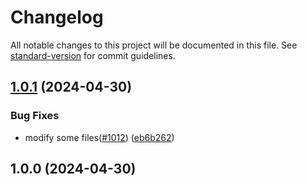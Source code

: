 # Changelog

All notable changes to this project will be documented in this file. See [standard-version](https://github.com/conventional-changelog/standard-version) for commit guidelines.

## [1.0.1](https://github.com/awesome-repository/playground/compare/v1.0.0...v1.0.1) (2024-04-30)

### Bug Fixes

* modify some files([#1012](https://github.com/awesome-repository/playground/issues/1012)) ([eb6b262](https://github.com/awesome-repository/playground/commit/eb6b2624013950eb2d3bd0a583c3b272a594f435))

## 1.0.0 (2024-04-30)

